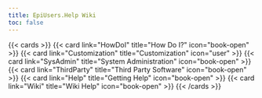 ```yaml
---
title: EpiUsers.Help Wiki
toc: false
---
```


{{< cards >}}
  {{< card link="HowDoI" title="How Do I?" icon="book-open" >}}
  {{< card link="Customization" title="Customization" icon="user" >}}
  {{< card link="SysAdmin" title="System Administration" icon="book-open" >}}
  {{< card link="ThirdParty" title="Third Party Software" icon="book-open" >}}
  {{< card link="Help" title="Getting Help" icon="book-open" >}}
  {{< card link="Wiki" title="Wiki Help" icon="book-open" >}}
{{< /cards >}}
